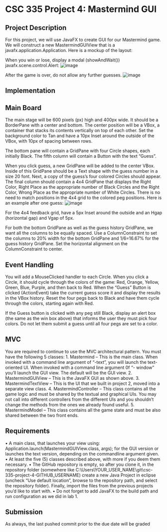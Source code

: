 CSC 335 Project 4: Mastermind GUI
=================
Project Description
------------
For this project, we will use JavaFX to create GUI for our Mastermind game. 
We will construct a new MastermindGUIView that is a javafx.application.Application.
Here is a mockup of the layout:

When you win or lose, display a modal (showAndWait()) javafx.scene.control.Alert:
![image](https://user-images.githubusercontent.com/60068763/112902217-adca1f00-909a-11eb-8894-5bc7fd23190d.png)

After the game is over, do not allow any further guesses.
![image](https://user-images.githubusercontent.com/60068763/112902370-deaa5400-909a-11eb-878d-7c362b0df097.png)

Implementation
------------
  Main Board
  ------------
  The main stage will be 600 pixels (px) high and 400px wide. It should be a BorderPane with a center 
  and bottom. The center position will be a VBox, a container that stacks its contents vertically on top of 
  each other. Set the background color to Tan and have a 10px Inset around the outside of the VBox, with 
  10px of spacing between rows.

  The bottom pane will contain a GridPane with four Circle shapes, each initially Black. The fifth 
  column will contain a Button with the text “Guess”.

  When you click guess, a new GridPane will be added to the center VBox. Inside of this GridPane
  should be a Text shape with the guess number in a size 20 font. Next, a copy of the guess’s four colored 
  Circles should appear. The final column should contain a 4x4 GridPane that displays the Right Color, 
  Right Place as the appropriate number of Black Circles and the Right Color, Wrong Place as the 
  appropriate number of White Circles. There is no need to match positions in the 4x4 grid to the
  colored peg positions. Here is an example after one guess:
  ![image](https://user-images.githubusercontent.com/60068763/112902548-20d39580-909b-11eb-8049-cf1309fa7883.png)

  For the 4x4 feedback grid, have a 5px Inset around the outside and an Hgap (horizontal gap) and Vgap
  of 5px.

  For both the bottom GridPane as well as the guess history GridPane, we want all the columns to be 
  equally spaced. Use a ColumnConstraint to set the columns to 20% width for the bottom GridPane
  and 1/6=16.67% for the guess history GridPane. Set the horizontal alignment on the 
  ColumnConstraint to center.

  Event Handling
  ------------
  You will add a MouseClicked handler to each Circle. When you click a Circle, it should cycle 
  through the colors of the game: Red, Orange, Yellow, Green, Blue, Purple, and then back to Red.
  When the “Guess” Button is clicked (ActionEvent) take the current guess score it and display the results 
  in the VBox history. Reset the four pegs back to Black and have them cycle through the colors, starting 
  again with Red.

  If the Guess button is clicked with any peg still Black, display an alert box (the same as the win box 
  above) that informs the user they must pick four colors. Do not let them submit a guess until all four 
  pegs are set to a color.

  MVC 
  ------------
  You are required to continue to use the MVC architectural pattern. You must have the following 5 
  classes:
          1. Mastermind – This is the main class. When invoked with a command line argument of “-text”, 
          you will launch the text-oriented UI. When invoked with a command line argument 0f “-
          window” you’ll launch the GUI view. The default will be the GUI view.
          2. MastermindGUIView – This is the JavaFX GUI as shown above.
          3. MastermindTextView – This is the UI that we built in project 2, moved into a separate view 
          class.
          4. MastermindController – This class contains all the game logic and must be shared by the 
          textual and graphical UIs. You may not call into different controllers from the different UIs and 
          you shouldn’t change the methods from the ones we already found useful.
          5. MastermindModel – This class contains all the game state and must be also shared between 
          the two front ends.
       
Requirements
------------
  • A main class, that launches your view using:
  Application.launch(MastermindGUIView.class, args);
  for the GUI version or launches the text version, depending on the commandline argument 
  given.
  • At least the five (5) classes described above, with more if you deem them necessary.
  • The GitHub repository is empty, so after you clone it, in the repository folder (somewhere like 
  C:\Users\YOUR_USER_NAME\git\csc-335-project-4-GITHUB_USERNAME\) create a new Java Project in eclipse (uncheck “Use default location”, browse to the repository path, and select the 
  repository folder). Finally, import the files from the previous projects you’d like to start with.
  • Do not forget to add JavaFX to the build path and run configuration as we did in lab 1. 
  
Submission
------------
As always, the last pushed commit prior to the due date will be graded
